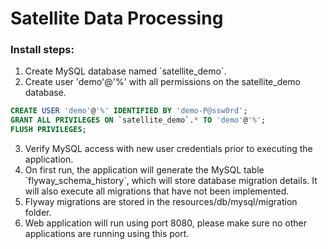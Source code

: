 # Satellite Data Processing

### Install steps:
1. Create MySQL database named \`satellite_demo\`.
2. Create user 'demo'@'%' with all permissions on the satellite_demo database.
 
```sql
CREATE USER 'demo'@'%' IDENTIFIED BY 'demo-P@ssw0rd';
GRANT ALL PRIVILEGES ON `satellite_demo`.* TO 'demo'@'%';
FLUSH PRIVILEGES;
```

3. Verify MySQL access with new user credentials prior to executing the application.
4. On first run, the application will generate the MySQL table \`flyway_schema_history\`, which will store database migration details. It will also execute all migrations that have not been implemented.
5. Flyway migrations are stored in the resources/db/mysql/migration folder.
6. Web application will run using port 8080, please make sure no other applications are running using this port. 


